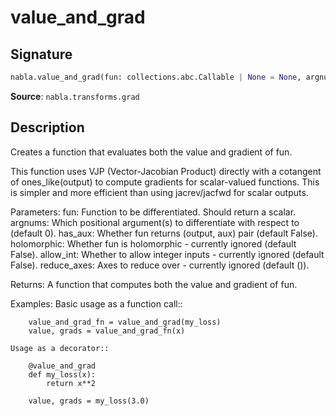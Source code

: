 # value_and_grad

## Signature

```python
nabla.value_and_grad(fun: collections.abc.Callable | None = None, argnums: int | collections.abc.Sequence[int] = 0, has_aux: bool = False, holomorphic: bool = False, allow_int: bool = False, reduce_axes: collections.abc.Sequence = ()) -> collections.abc.Callable[..., typing.Any]
```

**Source**: `nabla.transforms.grad`

## Description

Creates a function that evaluates both the value and gradient of fun.

This function uses VJP (Vector-Jacobian Product) directly with a cotangent
of ones_like(output) to compute gradients for scalar-valued functions.
This is simpler and more efficient than using jacrev/jacfwd for scalar outputs.

Parameters:
    fun: Function to be differentiated. Should return a scalar.
    argnums: Which positional argument(s) to differentiate with respect to (default 0).
    has_aux: Whether fun returns (output, aux) pair (default False).
    holomorphic: Whether fun is holomorphic - currently ignored (default False).
    allow_int: Whether to allow integer inputs - currently ignored (default False).
    reduce_axes: Axes to reduce over - currently ignored (default ()).

Returns:
    A function that computes both the value and gradient of fun.

Examples:
    Basic usage as a function call::

        value_and_grad_fn = value_and_grad(my_loss)
        value, grads = value_and_grad_fn(x)

    Usage as a decorator::

        @value_and_grad
        def my_loss(x):
            return x**2

        value, grads = my_loss(3.0)

